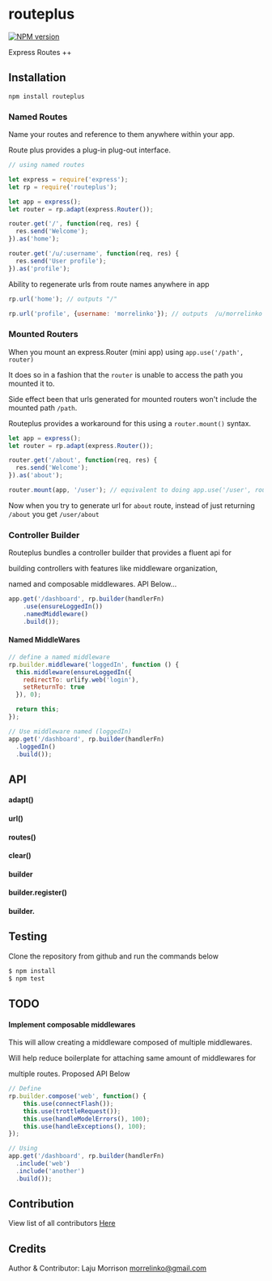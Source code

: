 # routeplus

[![NPM version](https://img.shields.io/npm/v/routeplus.svg)](https://www.npmjs.com/package/routeplus)

Express Routes ++

## Installation

    npm install routeplus

### Named Routes

Name your routes and reference to them anywhere within your app.

Route plus provides a plug-in plug-out interface.

```js
// using named routes

let express = require('express');
let rp = require('routeplus');

let app = express();
let router = rp.adapt(express.Router());

router.get('/', function(req, res) {
  res.send('Welcome');
}).as('home');

router.get('/u/:username', function(req, res) {
  res.send('User profile');
}).as('profile');
```

Ability to regenerate urls from route names anywhere in app

```js
rp.url('home'); // outputs "/"

rp.url('profile', {username: 'morrelinko'}); // outputs  /u/morrelinko
```

### Mounted Routers

When you mount an express.Router (mini app) using `app.use('/path', router)`

It does so in a fashion that the `router` is unable to access the path you mounted it to.

Side effect been that urls generated for mounted routers won't include the mounted path `/path`.

Routeplus provides a workaround for this using a `router.mount()` syntax.

```js
let app = express();
let router = rp.adapt(express.Router());

router.get('/about', function(req, res) {
  res.send('Welcome');
}).as('about');

router.mount(app, '/user'); // equivalent to doing app.use('/user', router);
```

Now when you try to generate url for `about` route, instead of just returning `/about` you get `/user/about`

### Controller Builder

Routeplus bundles a controller builder that provides a fluent api for

building controllers with features like middleware organization, 

named and composable middlewares. API Below...

```js
app.get('/dashboard', rp.builder(handlerFn)
    .use(ensureLoggedIn())
    .namedMiddleware()
    .build());
```

#### Named MiddleWares

```js
// define a named middleware
rp.builder.middleware('loggedIn', function () {
  this.middleware(ensureLoggedIn({
    redirectTo: urlify.web('login'),
    setReturnTo: true
  }), 0);

  return this;
});

// Use middleware named (loggedIn)
app.get('/dashboard', rp.builder(handlerFn)
  .loggedIn()
  .build());
```

## API

#### adapt()

#### url()

#### routes()

#### clear()

#### builder

#### builder.register()

#### builder.

## Testing

Clone the repository from github and run the commands below

```bash
$ npm install 
$ npm test
```

## TODO

#### Implement composable middlewares

This will allow creating a middleware composed of multiple middlewares.

Will help reduce boilerplate for attaching same amount of middlewares for 

multiple routes. Proposed API Below

```js
// Define 
rp.builder.compose('web', function() {
    this.use(connectFlash());
    this.use(trottleRequest());
    this.use(handleModelErrors(), 100);
    this.use(handleExceptions(), 100);
});

// Using
app.get('/dashboard', rp.builder(handlerFn)
  .include('web')
  .include('another')
  .build());
```

## Contribution

View list of all contributors [Here](https://github.com/morrelinko/routeplus/contributors)

## Credits 

Author & Contributor: Laju Morrison <morrelinko@gmail.com>
